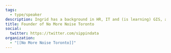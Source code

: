 ```yaml
---
tags:
  - type/speaker
description: Ingrid has a background in HR, IT and (is learning) GIS, and works with community and advocacy groups to educate, engage and motivate people to help build safe streets, complete communities and a better quality of life.
title: Founder of No More Noise Toronto
social:
  twitter: https://twitter.com/sippindata
organization:
  - "[[No More Noise Toronto]]"
---
```

